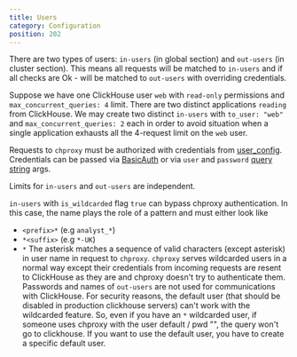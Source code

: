 ```yaml
---
title: Users
category: Configuration
position: 202
---
```


There are two types of users: `in-users` (in global section) and `out-users` (in cluster section).
This means all requests will be matched to `in-users` and if all checks are Ok - will be matched to `out-users`
with overriding credentials.

Suppose we have one ClickHouse user `web` with `read-only` permissions and `max_concurrent_queries: 4` limit.
There are two distinct applications `reading` from ClickHouse. We may create two distinct `in-users` with `to_user: "web"` and `max_concurrent_queries: 2` each in order to avoid situation when a single application exhausts all the 4-request limit on the `web` user.

Requests to `chproxy` must be authorized with credentials from [user_config](https://github.com/ContentSquare/chproxy/blob/master/config#user_config). Credentials can be passed via [BasicAuth](https://en.wikipedia.org/wiki/Basic_access_authentication) or via `user` and `password` [query string](https://en.wikipedia.org/wiki/Query_string) args.

Limits for `in-users` and `out-users` are independent.

`in-users` with `is_wildcarded` flag `true` can bypass chproxy authentication. In this case, the name plays the role of a pattern and must either look like
* `<prefix>*` (e.g `analyst_*`)
* `*<suffix>` (e.g `*-UK`)
* `*`
The asterisk matches a sequence of valid characters (except asterisk) in user name in request to `chproxy`. `chproxy` serves wildcarded users in a normal way except their credentials from incoming requests are resent to ClickHouse as they are and chproxy doesn't try to authenticate them. Passwords and names of `out-users` are not used for communications with ClickHouse. For security reasons, the default user (that should be disabled in production clickhouse servers) can't work with the wildcarded feature. So, even if you have an `*` wildcarded user, if someone uses chproxy with the user default / pwd "", the query won't go to clickhouse. If you want to use the default user, you have to create a specific default user.
